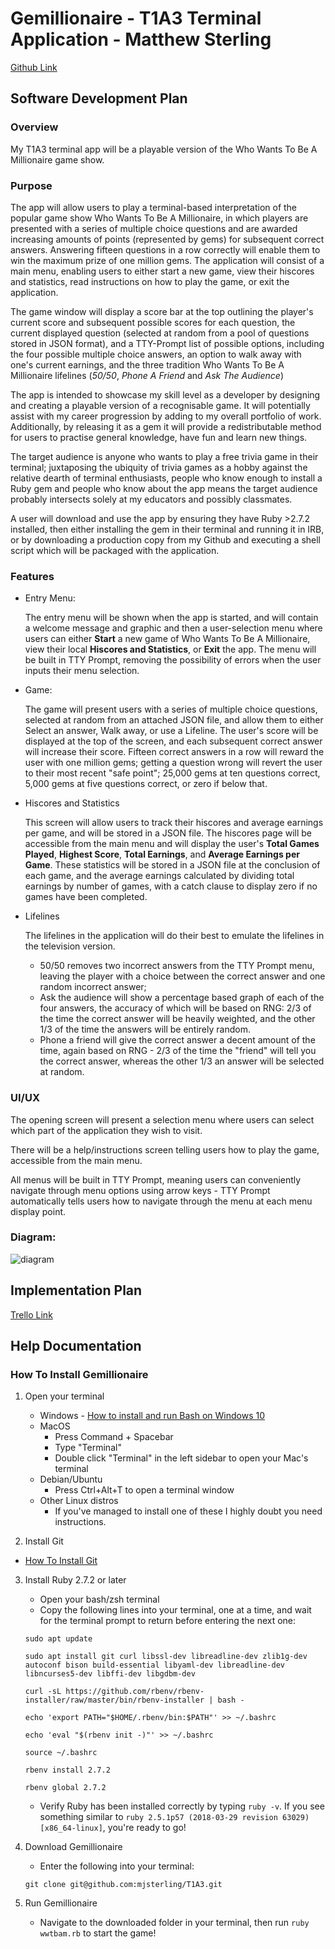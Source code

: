 # Gemillionaire - T1A3 Terminal Application - Matthew Sterling

[Github Link](https://github.com/mjsterling/T1A3)

## Software Development Plan

### Overview

My T1A3 terminal app will be a playable version of the Who Wants To Be A Millionaire game show.

### Purpose

The app will allow users to play a terminal-based interpretation of the popular game show Who Wants To Be A Millionaire, in which players are presented with a series of multiple choice questions and are awarded increasing amounts of points (represented by gems) for subsequent correct answers. Answering fifteen questions in a row correctly will enable them to win the maximum prize of one million gems.
The application will consist of a main menu, enabling users to either start a new game, view their hiscores and statistics, read instructions on how to play the game, or exit the application. 

The game window will display a score bar at the top outlining the player's current score and subsequent possible scores for each question, the current displayed question (selected at random from a pool of questions stored in JSON format), and a TTY-Prompt list of possible options, including the four possible multiple choice answers, an option to walk away with one's current earnings, and the three tradition Who Wants To Be A Millionaire lifelines (*50/50*, *Phone A Friend* and *Ask The Audience*)

The app is intended to showcase my skill level as a developer by designing and creating a playable version of a recognisable game. It will potentially assist with my career progression by adding to my overall portfolio of work. Additionally, by releasing it as a gem it will provide a redistributable method for users to practise general knowledge, have fun and learn new things.

The target audience is anyone who wants to play a free trivia game in their terminal; juxtaposing the ubiquity of trivia games as a hobby against the relative dearth of terminal enthusiasts, people who know enough to install a Ruby gem and people who know about the app means the target audience probably intersects solely at my educators and possibly classmates.

A user will download and use the app by ensuring they have Ruby >2.7.2 installed, then either installing the gem in their terminal and running it in IRB, or by downloading a production copy from my Github and executing a shell script which will be packaged with the application.

### Features

- Entry Menu:

    The entry menu will be shown when the app is started, and will contain a welcome message and graphic and then a user-selection menu where users can either **Start** a new game of Who Wants To Be A Millionaire, view their local **Hiscores and Statistics**, or **Exit** the app. The menu will be built in TTY Prompt, removing the possibility of errors when the user inputs their menu selection.

- Game:

    The game will present users with a series of multiple choice questions, selected at random from an attached JSON file, and allow them to either Select an answer, Walk away, or use a Lifeline. The user's score will be displayed at the top of the screen, and each subsequent correct answer will increase their score. Fifteen correct answers in a row will reward the user with one million gems; getting a question wrong will revert the user to their most recent "safe point"; 25,000 gems at ten questions correct, 5,000 gems at five questions correct, or zero if below that.

- Hiscores and Statistics

    This screen will allow users to track their hiscores and average earnings per game, and will be stored in a JSON file. The hiscores page will be accessible from the main menu and will display the user's **Total Games Played**, **Highest Score**, **Total Earnings**, and **Average Earnings per Game**. These statistics will be stored in a JSON file at the conclusion of each game, and the average earnings calculated by dividing total earnings by number of games, with a catch clause to display zero if no games have been completed.

- Lifelines

    The lifelines in the application will do their best to emulate the lifelines in the television version.

    - 50/50 removes two incorrect answers from the TTY Prompt menu, leaving the player with a choice between the correct answer and one random incorrect answer;
    - Ask the audience will show a percentage based graph of each of the four answers, the accuracy of which will be based on RNG: 2/3 of the time the correct answer will be heavily weighted, and the other 1/3 of the time the answers will be entirely random.
    - Phone a friend will give the correct answer a decent amount of the time, again based on RNG - 2/3 of the time the "friend" will tell you the correct answer, whereas the other 1/3 an answer will be selected at random.

### UI/UX

The opening screen will present a selection menu where users can select which part of the application they wish to visit.

There will be a help/instructions screen telling users how to play the game, accessible from the main menu.

All menus will be built in TTY Prompt, meaning users can conveniently navigate through menu options using arrow keys - TTY Prompt automatically tells users how to navigate through the menu at each menu display point.

### Diagram:

![diagram](./T1A3ControlFlow.svg)

## Implementation Plan

[Trello Link](https://trello.com/b/1JPRx6TF/t1a3)

## Help Documentation

### How To Install Gemillionaire

1. Open your terminal
    - Windows - [How to install and run Bash on Windows 10](https:/itsfoss.com/install-bash-on-windows/)
    - MacOS 
        - Press Command + Spacebar
        - Type "Terminal"
        - Double click "Terminal" in the left sidebar to open your Mac's terminal
    - Debian/Ubuntu
        - Press Ctrl+Alt+T to open a terminal window
    - Other Linux distros
        - If you've managed to install one of these I highly doubt you need instructions.

2. Install Git

- [How To Install Git](https://github.com/git-guides/install-git)

3. Install Ruby 2.7.2 or later
    - Open your bash/zsh terminal
    - Copy the following lines into your terminal, one at a time, and wait for the terminal prompt to return before entering the next one:
    ```
    sudo apt update

    sudo apt install git curl libssl-dev libreadline-dev zlib1g-dev autoconf bison build-essential libyaml-dev libreadline-dev libncurses5-dev libffi-dev libgdbm-dev

    curl -sL https://github.com/rbenv/rbenv-installer/raw/master/bin/rbenv-installer | bash -

    echo 'export PATH="$HOME/.rbenv/bin:$PATH"' >> ~/.bashrc

    echo 'eval "$(rbenv init -)"' >> ~/.bashrc

    source ~/.bashrc

    rbenv install 2.7.2

    rbenv global 2.7.2
    ```
    - Verify Ruby has been installed correctly by typing `ruby -v`. If you see something similar to `ruby 2.5.1p57 (2018-03-29 revision 63029) [x86_64-linux]`, you're ready to go!

3. Download Gemillionaire

    - Enter the following into your terminal:
    ```
    git clone git@github.com:mjsterling/T1A3.git
    ```

5. Run Gemillionaire

    - Navigate to the downloaded folder in your terminal, then run `ruby wwtbam.rb` to start the game!
